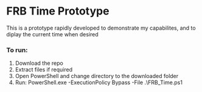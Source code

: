 # FRB Time Prototype
This is a prototype rapidly developed to demonstrate my capabilites, and to diplay the current time when desired

### To run:
1. Download the repo
2. Extract files if required
3. Open PowerShell and change directory to the downloaded folder
4. Run: PowerShell.exe -ExecutionPolicy Bypass -File .\FRB_Time.ps1

